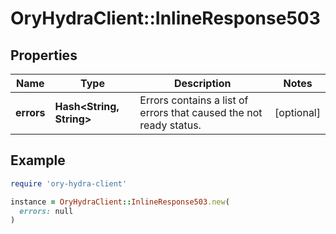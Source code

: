 # OryHydraClient::InlineResponse503

## Properties

| Name | Type | Description | Notes |
| ---- | ---- | ----------- | ----- |
| **errors** | **Hash&lt;String, String&gt;** | Errors contains a list of errors that caused the not ready status. | [optional] |

## Example

```ruby
require 'ory-hydra-client'

instance = OryHydraClient::InlineResponse503.new(
  errors: null
)
```

